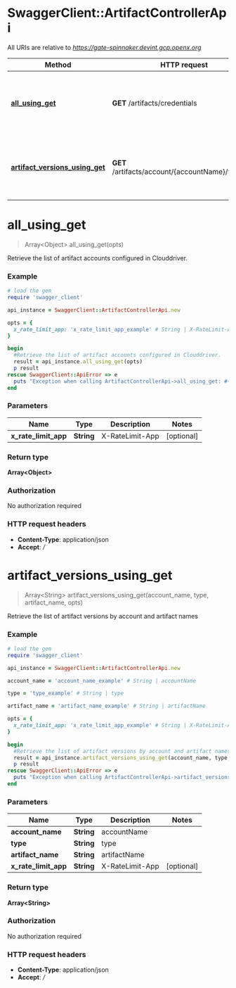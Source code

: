 # SwaggerClient::ArtifactControllerApi

All URIs are relative to *https://gate-spinnaker.devint.gcp.openx.org*

Method | HTTP request | Description
------------- | ------------- | -------------
[**all_using_get**](ArtifactControllerApi.md#all_using_get) | **GET** /artifacts/credentials | Retrieve the list of artifact accounts configured in Clouddriver.
[**artifact_versions_using_get**](ArtifactControllerApi.md#artifact_versions_using_get) | **GET** /artifacts/account/{accountName}/versions | Retrieve the list of artifact versions by account and artifact names


# **all_using_get**
> Array&lt;Object&gt; all_using_get(opts)

Retrieve the list of artifact accounts configured in Clouddriver.

### Example
```ruby
# load the gem
require 'swagger_client'

api_instance = SwaggerClient::ArtifactControllerApi.new

opts = { 
  x_rate_limit_app: 'x_rate_limit_app_example' # String | X-RateLimit-App
}

begin
  #Retrieve the list of artifact accounts configured in Clouddriver.
  result = api_instance.all_using_get(opts)
  p result
rescue SwaggerClient::ApiError => e
  puts "Exception when calling ArtifactControllerApi->all_using_get: #{e}"
end
```

### Parameters

Name | Type | Description  | Notes
------------- | ------------- | ------------- | -------------
 **x_rate_limit_app** | **String**| X-RateLimit-App | [optional] 

### Return type

**Array&lt;Object&gt;**

### Authorization

No authorization required

### HTTP request headers

 - **Content-Type**: application/json
 - **Accept**: */*



# **artifact_versions_using_get**
> Array&lt;String&gt; artifact_versions_using_get(account_name, type, artifact_name, opts)

Retrieve the list of artifact versions by account and artifact names

### Example
```ruby
# load the gem
require 'swagger_client'

api_instance = SwaggerClient::ArtifactControllerApi.new

account_name = 'account_name_example' # String | accountName

type = 'type_example' # String | type

artifact_name = 'artifact_name_example' # String | artifactName

opts = { 
  x_rate_limit_app: 'x_rate_limit_app_example' # String | X-RateLimit-App
}

begin
  #Retrieve the list of artifact versions by account and artifact names
  result = api_instance.artifact_versions_using_get(account_name, type, artifact_name, opts)
  p result
rescue SwaggerClient::ApiError => e
  puts "Exception when calling ArtifactControllerApi->artifact_versions_using_get: #{e}"
end
```

### Parameters

Name | Type | Description  | Notes
------------- | ------------- | ------------- | -------------
 **account_name** | **String**| accountName | 
 **type** | **String**| type | 
 **artifact_name** | **String**| artifactName | 
 **x_rate_limit_app** | **String**| X-RateLimit-App | [optional] 

### Return type

**Array&lt;String&gt;**

### Authorization

No authorization required

### HTTP request headers

 - **Content-Type**: application/json
 - **Accept**: */*



